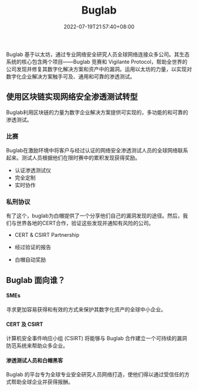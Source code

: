 ﻿---
weight: 
title: "Buglab"
description: "Buglab 基于以太坊，通过专业网络安全研究人员全球网络连接众多公司"
date: 2022-07-19T21:57:40+08:00
lastmod: 2022-07-19T16:45:40+08:00
draft: false
authors: ["MineW"]
featuredImage: "buglab.jpg"
link: "https://buglab.io/"
tags: ["安全机构","Buglab"]
categories: ["navigation"]
navigation: ["安全机构"]
lightgallery: true
toc: true
pinned: false
recommend: false
recommend1: false
---
Buglab 基于以太坊，通过专业网络安全研究人员全球网络连接众多公司。其生态系统的核心包含两个项目——Buglab 竞赛和 Vigilante Protocol，帮助全世界的公司发现并修复其数字化解决方案和资产中的漏洞。运用以太坊的力量，以实现对数字化企业解决方案触手可及、通用和可靠的渗透测试。

## ‎使用区块链实现网络安全渗透测试转型‎

‎Buglab利用区块链的力量为数字企业解决方案提供可实现的，多功能的和可靠的渗透测试。‎

### ‎比赛‎

‎Buglab在激励环境中将客户与经过认证的网络安全渗透测试人员的全球网络联系起来。测试人员根据他们在限时赛中的累积发现获得奖励。‎

- ‎认证渗透测试仪‎
- ‎完全定制‎
- ‎实时协作‎

### ‎私刑协议‎

‎有了这个，buglab为白帽提供了一个分享他们自己的漏洞发现的途径。然后，我们与世界各地的CERT合作，验证这些发现并通知有风险的公司。‎

- CERT & CSIRT Partnership

- ‎经过验证的报告‎

- ‎白帽自动奖励‎

  

## Buglab 面向谁？

#### SMEs

寻求更加容易获得和有效的方式来保护其数字化资产的全球中小企业。

#### CERT 及 CSIRT

计算机安全事件响应小组 (CSIRT) 将能够与 Buglab 合作建立一个可持续的漏洞防范系统来帮助众多企业。

#### 渗透测试人员和白帽黑客

Buglab 的平台专为全球专业安全研究人员网络打造，使他们得以通过受信任的方式帮助全球企业并获得报酬。